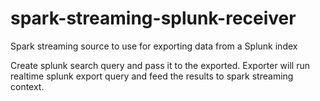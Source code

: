 # spark-streaming-splunk-receiver
Spark streaming source to use for exporting data from a Splunk index

Create splunk search query and pass it to the exported.
Exporter will run realtime splunk export query and feed the results to spark streaming context.
